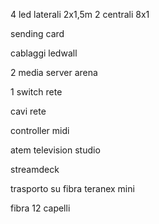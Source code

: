 4 led laterali 2x1,5m
2 centrali 8x1

sending card

cablaggi ledwall

2 media server arena

1 switch rete

cavi rete

controller midi

atem television studio

streamdeck

trasporto su fibra teranex mini

fibra 12 capelli

